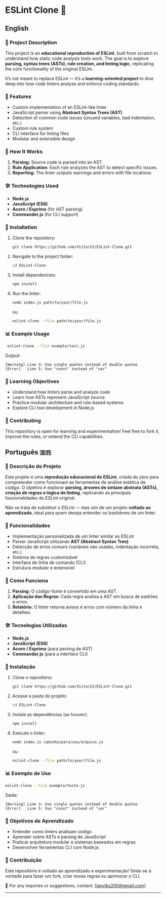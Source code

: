 # ESLint Clone 🧠

## English

### 📌 Project Description

This project is an **educational reproduction of ESLint**, built from scratch to understand how static code analysis tools work.
The goal is to explore **parsing, syntax trees (ASTs), rule creation, and linting logic**, replicating the core functionality of the original ESLint.

It’s not meant to replace ESLint — it’s a **learning-oriented project** to dive deep into how code linters analyze and enforce coding standards.

### 🚀 Features

* Custom implementation of an ESLint-like linter
* JavaScript parser using **Abstract Syntax Trees (AST)**
* Detection of common code issues (unused variables, bad indentation, etc.)
* Custom rule system
* CLI interface for linting files
* Modular and extensible design

### 🧩 How It Works

1. **Parsing:** Source code is parsed into an AST.
2. **Rule Application:** Each rule analyzes the AST to detect specific issues.
3. **Reporting:** The linter outputs warnings and errors with file locations.

### 🛠️ Technologies Used

* **Node.js**
* **JavaScript (ES6)**
* **Acorn / Esprima** (for AST parsing)
* **Commander.js** (for CLI support)

### 🔧 Installation

1. Clone the repository:

   ```bash
   git clone https://github.com/Viitor22/ESLint-Clone.git
   ```
2. Navigate to the project folder:

   ```bash
   cd ESLint-Clone
   ```
3. Install dependencies:

   ```bash
   npm install
   ```
4. Run the linter:

   ```bash
   node index.js path/to/your/file.js
   ```
   ou
   ```bash
   eslint-clone --file path/to/your/file.js
   ```

### 📊 Example Usage

```bash
 eslint-clone --file example/test.js
```

Output:

```
[Warning] Line 3: Use single quotes instead of double quotes 
[Error]   Line 5: Use "const" instead of "var"
```

### 🧠 Learning Objectives

* Understand how linters parse and analyze code
* Learn how ASTs represent JavaScript source
* Practice modular architecture and rule-based systems
* Explore CLI tool development in Node.js

### 📌 Contributing

This repository is open for learning and experimentation!
Feel free to fork it, improve the rules, or extend the CLI capabilities.

## Português 🇧🇷

### 📌 Descrição do Projeto

Este projeto é uma **reprodução educacional do ESLint**, criada do zero para compreender como funcionam as ferramentas de análise estática de código.
O objetivo é explorar **parsing, árvores de sintaxe abstrata (ASTs), criação de regras e lógica de linting**, replicando as principais funcionalidades do ESLint original.

Não se trata de substituir o ESLint — mas sim de um projeto **voltado ao aprendizado**, ideal para quem deseja entender os bastidores de um linter.

### 🚀 Funcionalidades

* Implementação personalizada de um linter similar ao ESLint
* Parser JavaScript utilizando **AST (Abstract Syntax Tree)**
* Detecção de erros comuns (variáveis não usadas, indentação incorreta, etc.)
* Sistema de regras customizável
* Interface de linha de comando (CLI)
* Estrutura modular e extensível

### 🧩 Como Funciona

1. **Parsing:** O código-fonte é convertido em uma AST.
2. **Aplicação das Regras:** Cada regra analisa a AST em busca de padrões e erros.
3. **Relatório:** O linter retorna avisos e erros com número da linha e detalhes.

### 🛠️ Tecnologias Utilizadas

* **Node.js**
* **JavaScript (ES6)**
* **Acorn / Esprima** (para parsing de AST)
* **Commander.js** (para a interface CLI)

### 🔧 Instalação

1. Clone o repositório:

   ```bash
   git clone https://github.com/Viitor22/ESLint-Clone.git
   ```
2. Acesse a pasta do projeto:

   ```bash
   cd ESLint-Clone
   ```
3. Instale as dependências (se houver):

   ```bash
   npm install
   ```
4. Execute o linter:

   ```bash
   node index.js caminho/para/seu/arquivo.js
   ```
   ou
   ```bash
   eslint-clone --file path/to/your/file.js
   ```

### 📊 Exemplo de Uso

```bash
eslint-clone --file exemplo/teste.js
```

Saída:

```
[Warning] Line 3: Use single quotes instead of double quotes 
[Error]   Line 5: Use "const" instead of "var"
```

### 🧠 Objetivos de Aprendizado

* Entender como linters analisam código
* Aprender sobre ASTs e parsing de JavaScript
* Praticar arquitetura modular e sistemas baseados em regras
* Desenvolver ferramentas CLI com Node.js

### 📌 Contribuição

Este repositório é voltado ao aprendizado e experimentação!
Sinta-se à vontade para fazer um fork, criar novas regras ou aprimorar o CLI.

📩 For any inquiries or suggestions, contact: [ianvibs200@gmail.com]

---
